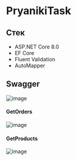 # PryanikiTask

## Стек
* ASP.NET Core 8.0
* EF Core
* Fluent Validation
* AutoMapper

## Swagger
![image](https://github.com/Hihiz/PryanikiTask/assets/98191494/525cdffb-c768-4d8f-affe-d60746bfd763)

#### GetOrders
![image](https://github.com/Hihiz/PryanikiTask/assets/98191494/ab5e76db-39c0-46fb-89e5-2dffa775cd4f)

#### GetProducts
![image](https://github.com/Hihiz/PryanikiTask/assets/98191494/82c38851-8335-40d4-8a54-2185b31cd1cb)

